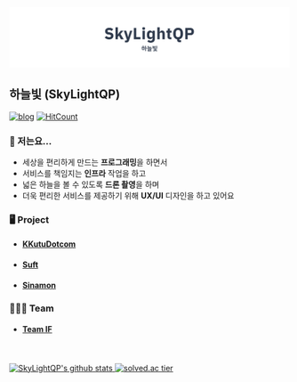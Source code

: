 [![SkyLightQP](https://raw.githubusercontent.com/SkyLightQP/SkyLightQP/master/docs/banner.png)](https://github.com/SkyLightQP)

## 하늘빛 (SkyLightQP)
[![blog](https://img.shields.io/badge/blog-SkyLightQP-white&?style=flat-square&color=orange)](https://blog.skylightqp.kr) [![HitCount](http://hits.dwyl.com/SkyLightQP/SkyLightQP/SkyLightQP.svg)](http://hits.dwyl.com/SkyLightQP/SkyLightQP/SkyLightQP)

### 👋 저는요...

- 세상을 편리하게 만드는 **프로그래밍**을 하면서
- 서비스를 책임지는 **인프라** 작업을 하고
- 넓은 하늘을 볼 수 있도록 **드론 촬영**을 하며
- 더욱 편리한 서비스를 제공하기 위해 **UX/UI** 디자인을 하고 있어요

### 🖥 Project

- #### [KKutuDotcom](https://github.com/SkyLightQP/KKuTuDotCom)
- #### [Suft](https://github.com/swsuft/suft-frontend)
- #### [Sinamon](https://github.com/swjb-sinamon/sinamon-frontend)

### 👩‍👧‍👦 Team

- #### [Team IF](https://github.com/Team-IF)

<br />
<br />

<a href="https://github.com/SkyLightQP" target="_blank">
  <img src="https://github-readme-stats.vercel.app/api?username=SkyLightQP&count_private=true&show_icons=true" alt="SkyLightQP's github stats" />
</a>
<a href="https://solved.ac/combbm" target="_blank">
  <img src="http://mazassumnida.wtf/api/v2/generate_badge?boj=combbm" alt="solved.ac tier" />
</a>
